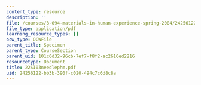 ```yaml
---
content_type: resource
description: ''
file: /courses/3-094-materials-in-human-experience-spring-2004/24256122bb3b390fc020494c7c6d8c8a_22SI03needlephm.pdf
file_type: application/pdf
learning_resource_types: []
ocw_type: OCWFile
parent_title: Specimen
parent_type: CourseSection
parent_uid: 101c6d32-96cb-7ef7-f8f2-ac2616ed2216
resourcetype: Document
title: 22SI03needlephm.pdf
uid: 24256122-bb3b-390f-c020-494c7c6d8c8a
---
```

